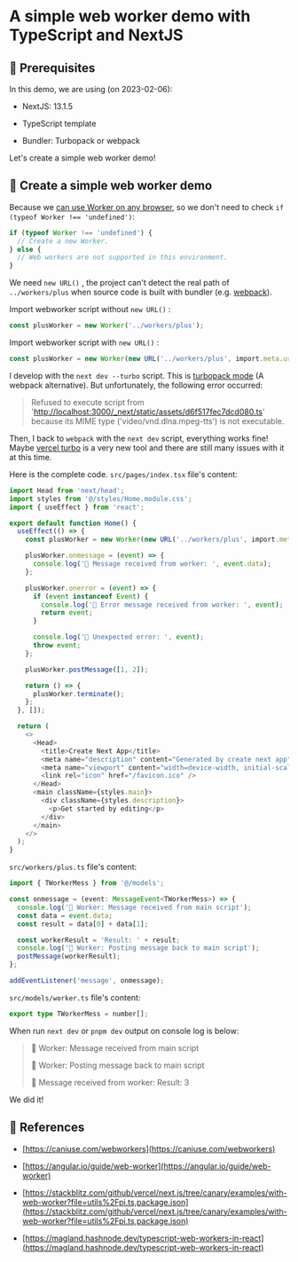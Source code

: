 # A simple web worker demo with TypeScript and NextJS

## 🗻 Prerequisites

In this demo, we are using (on 2023-02-06):

* NextJS: 13.1.5

* TypeScript template

* Bundler: Turbopack or webpack

Let's create a simple web worker demo!

## 🌻 Create a simple web worker demo

Because we [can use Worker on any browser](https://caniuse.com/webworkers), so we don't need to check `if (typeof Worker !== 'undefined')`:

```typescript
if (typeof Worker !== 'undefined') {
  // Create a new Worker.
} else {
  // Web workers are not supported in this environment.
}
```

We need `new URL()` , the project can't detect the real path of `../workers/plus` when source code is built with bundler (e.g. [webpack](https://webpack.js.org/)).

Import webworker script without `new URL()` :

```typescript
const plusWorker = new Worker('../workers/plus');
```

Import webworker script with `new URL()` :

```typescript
const plusWorker = new Worker(new URL('../workers/plus', import.meta.url));
```

I develop with the `next dev --turbo` script. This is [turbopack mode](https://nextjs.org/docs/advanced-features/turbopack) (A webpack alternative). But unfortunately, the following error occurred:

> Refused to execute script from '[http://localhost:3000/\_next/static/assets/d6f517fec7dcd080.ts](http://localhost:3000/_next/static/assets/d6f517fec7dcd080.ts)' because its MIME type ('video/vnd.dlna.mpeg-tts') is not executable.

Then, I back to `webpack` with the `next dev` script, everything works fine! Maybe [vercel turbo](https://github.com/vercel/turbo) is a very new tool and there are still many issues with it at this time.

Here is the complete code. `src/pages/index.tsx` file's content:

```typescript
import Head from 'next/head';
import styles from '@/styles/Home.module.css';
import { useEffect } from 'react';

export default function Home() {
  useEffect(() => {
    const plusWorker = new Worker(new URL('../workers/plus', import.meta.url));

    plusWorker.onmessage = (event) => {
      console.log('🍏 Message received from worker: ', event.data);
    };

    plusWorker.onerror = (event) => {
      if (event instanceof Event) {
        console.log('🍎 Error message received from worker: ', event);
        return event;
      }

      console.log('🍎 Unexpected error: ', event);
      throw event;
    };

    plusWorker.postMessage([1, 2]);

    return () => {
      plusWorker.terminate();
    };
  }, []);

  return (
    <>
      <Head>
        <title>Create Next App</title>
        <meta name="description" content="Generated by create next app" />
        <meta name="viewport" content="width=device-width, initial-scale=1" />
        <link rel="icon" href="/favicon.ico" />
      </Head>
      <main className={styles.main}>
        <div className={styles.description}>
          <p>Get started by editing</p>
        </div>
      </main>
    </>
  );
}
```

`src/workers/plus.ts` file's content:

```typescript
import { TWorkerMess } from '@/models';

const onmessage = (event: MessageEvent<TWorkerMess>) => {
  console.log('🐝 Worker: Message received from main script');
  const data = event.data;
  const result = data[0] + data[1];

  const workerResult = 'Result: ' + result;
  console.log('🐝 Worker: Posting message back to main script');
  postMessage(workerResult);
};

addEventListener('message', onmessage);
```

`src/models/worker.ts` file's content:

```typescript
export type TWorkerMess = number[];
```

When run `next dev` or `pnpm dev` output on console log is below:

> 🐝 Worker: Message received from main script
> 
> 🐝 Worker: Posting message back to main script
> 
> 🍏 Message received from worker: Result: 3

We did it!

## 🍃 References

* [https://caniuse.com/webworkers](https://caniuse.com/webworkers)
    
* [https://angular.io/guide/web-worker](https://angular.io/guide/web-worker)
    
* [https://stackblitz.com/github/vercel/next.js/tree/canary/examples/with-web-worker?file=utils%2Fpi.ts,package.json](https://stackblitz.com/github/vercel/next.js/tree/canary/examples/with-web-worker?file=utils%2Fpi.ts,package.json)
    
* [https://magland.hashnode.dev/typescript-web-workers-in-react](https://magland.hashnode.dev/typescript-web-workers-in-react)